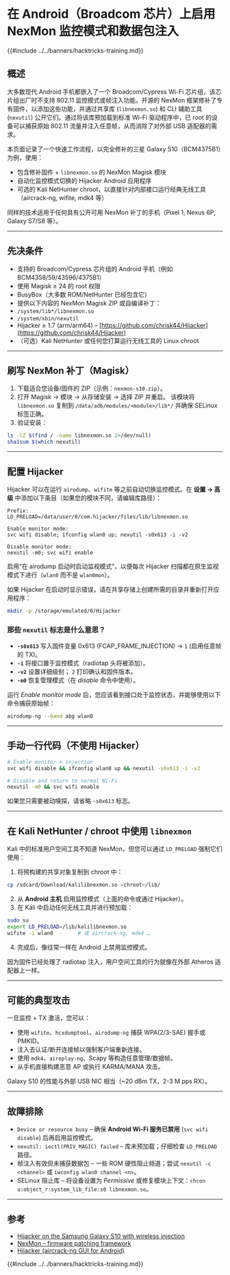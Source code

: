 # 在 Android（Broadcom 芯片）上启用 NexMon 监控模式和数据包注入

{{#include ../../banners/hacktricks-training.md}}

## 概述
大多数现代 Android 手机都嵌入了一个 Broadcom/Cypress Wi-Fi 芯片组，该芯片组出厂时不支持 802.11 监控模式或帧注入功能。开源的 NexMon 框架修补了专有固件，以添加这些功能，并通过共享库 (`libnexmon.so`) 和 CLI 辅助工具 (`nexutil`) 公开它们。通过将该库预加载到标准 Wi-Fi 驱动程序中，已 root 的设备可以捕获原始 802.11 流量并注入任意帧，从而消除了对外部 USB 适配器的需求。

本页面记录了一个快速工作流程，以完全修补的三星 Galaxy S10（BCM4375B1）为例，使用：

* 包含修补固件 + `libnexmon.so` 的 NexMon Magisk 模块
* 自动化监控模式切换的 Hijacker Android 应用程序
* 可选的 Kali NetHunter chroot，以直接针对内部接口运行经典无线工具（aircrack-ng, wifite, mdk4 等）

同样的技术适用于任何具有公开可用 NexMon 补丁的手机（Pixel 1, Nexus 6P, Galaxy S7/S8 等）。

---

## 先决条件
* 支持的 Broadcom/Cypress 芯片组的 Android 手机（例如 BCM4358/59/43596/4375B1）
* 使用 Magisk ≥ 24 的 root 权限
* BusyBox（大多数 ROM/NetHunter 已经包含它）
* 提供以下内容的 NexMon Magisk ZIP 或自编译补丁：
* `/system/lib*/libnexmon.so`
* `/system/xbin/nexutil`
* Hijacker ≥ 1.7 (arm/arm64) – [https://github.com/chrisk44/Hijacker](https://github.com/chrisk44/Hijacker)
* （可选）Kali NetHunter 或任何您打算运行无线工具的 Linux chroot

---

## 刷写 NexMon 补丁（Magisk）
1. 下载适合您设备/固件的 ZIP（示例：`nexmon-s10.zip`）。
2. 打开 Magisk -> 模块 -> 从存储安装 -> 选择 ZIP 并重启。
该模块将 `libnexmon.so` 复制到 `/data/adb/modules/<module>/lib*/` 并确保 SELinux 标签正确。
3. 验证安装：
```bash
ls -lZ $(find / -name libnexmon.so 2>/dev/null)
sha1sum $(which nexutil)
```

---

## 配置 Hijacker
Hijacker 可以在运行 `airodump`、`wifite` 等之前自动切换监控模式。在 **设置 -> 高级** 中添加以下条目（如果您的模块不同，请编辑库路径）：
```
Prefix:
LD_PRELOAD=/data/user/0/com.hijacker/files/lib/libnexmon.so

Enable monitor mode:
svc wifi disable; ifconfig wlan0 up; nexutil -s0x613 -i -v2

Disable monitor mode:
nexutil -m0; svc wifi enable
```
启用“在 airodump 启动时启动监视模式”，以便每次 Hijacker 扫描都在原生监视模式下进行（`wlan0` 而不是 `wlan0mon`）。

如果 Hijacker 在启动时显示错误，请在共享存储上创建所需的目录并重新打开应用程序：
```bash
mkdir -p /storage/emulated/0/Hijacker
```
### 那些 `nexutil` 标志是什么意思？
* **`-s0x613`**   写入固件变量 0x613 (FCAP_FRAME_INJECTION) → `1` (启用任意帧的 TX)。
* **`-i`**         将接口置于监控模式（radiotap 头将被添加）。
* **`-v2`**        设置详细级别； `2` 打印确认和固件版本。
* **`-m0`**        恢复管理模式（在 *disable* 命令中使用）。

运行 *Enable monitor mode* 后，您应该看到接口处于监控状态，并能够使用以下命令捕获原始帧：
```bash
airodump-ng --band abg wlan0
```
---

## 手动一行代码（不使用 Hijacker）
```bash
# Enable monitor + injection
svc wifi disable && ifconfig wlan0 up && nexutil -s0x613 -i -v2

# Disable and return to normal Wi-Fi
nexutil -m0 && svc wifi enable
```
如果您只需要被动嗅探，请省略 `-s0x613` 标志。

---

## 在 Kali NetHunter / chroot 中使用 `libnexmon`
Kali 中的标准用户空间工具不知道 NexMon，但您可以通过 `LD_PRELOAD` 强制它们使用：

1. 将预构建的共享对象复制到 chroot 中：
```bash
cp /sdcard/Download/kalilibnexmon.so <chroot>/lib/
```
2. 从 **Android 主机** 启用监控模式（上面的命令或通过 Hijacker）。
3. 在 Kali 中启动任何无线工具并进行预加载：
```bash
sudo su
export LD_PRELOAD=/lib/kalilibnexmon.so
wifite -i wlan0        # 或 aircrack-ng, mdk4 …
```
4. 完成后，像往常一样在 Android 上禁用监控模式。

因为固件已经处理了 radiotap 注入，用户空间工具的行为就像在外部 Atheros 适配器上一样。

---

## 可能的典型攻击
一旦监控 + TX 激活，您可以：
* 使用 `wifite`、`hcxdumptool`、`airodump-ng` 捕获 WPA(2/3-SAE) 握手或 PMKID。
* 注入去认证/断开连接帧以强制客户端重新连接。
* 使用 `mdk4`、`aireplay-ng`、Scapy 等构造任意管理/数据帧。
* 从手机直接构建恶意 AP 或执行 KARMA/MANA 攻击。

Galaxy S10 的性能与外部 USB NIC 相当（~20 dBm TX，2-3 M pps RX）。

---

## 故障排除
* `Device or resource busy` – 确保 **Android Wi-Fi 服务已禁用** (`svc wifi disable`) 后再启用监控模式。
* `nexutil: ioctl(PRIV_MAGIC) failed` – 库未预加载；仔细检查 `LD_PRELOAD` 路径。
* 帧注入有效但未捕获数据包 – 一些 ROM 硬性阻止频道；尝试 `nexutil -c <channel>` 或 `iwconfig wlan0 channel <n>`。
* SELinux 阻止库 – 将设备设置为 *Permissive* 或修复模块上下文：`chcon u:object_r:system_lib_file:s0 libnexmon.so`。

---

## 参考
* [Hijacker on the Samsung Galaxy S10 with wireless injection](https://forums.kali.org/t/hijacker-on-the-samsung-galaxy-s10-with-wireless-injection/10305)
* [NexMon – firmware patching framework](https://github.com/seemoo-lab/nexmon)
* [Hijacker (aircrack-ng GUI for Android)](https://github.com/chrisk44/Hijacker)

{{#include ../../banners/hacktricks-training.md}}
